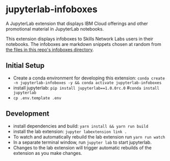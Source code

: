 # jupyterlab-infoboxes
A JupyterLab extension that displays IBM Cloud offerings and other promotional material in JupyterLab notebooks.

This extension displays infoboxes to Skills Network Labs users in their notebooks. The infoboxes are markdown snippets chosen at random from [the files in this repo's infoboxes directory](https://github.com/cognitive-class/jupyterlab-infobox-content/tree/master/infoboxes).

## Initial Setup

- Create a conda environment for developing this extension: `conda create -n jupyterlab-infoboxes -y && conda activate jupyterlab-infoboxes`
- install jupyterlab: `pip install jupyterlab==1.0.0rc.0` #`conda install jupyterlab`
- `cp .env.template .env`

## Development

- install dependencies and build: `yarn install && yarn run build`
- install the lab extension: `jupyter labextension link .`
- To watch and automatically rebuild the lab extension run `yarn run watch`
- In a separate terminal window, run `jupyter lab` to start jupyterlab.
- Changes to the lab extension will trigger automatic rebuilds of the extension as you make changes.
